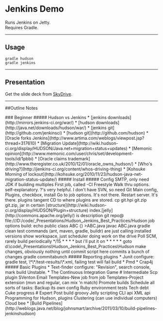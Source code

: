 # Jenkins Demo
Runs Jenkins on Jetty.  
Requires Gradle.  

---
## Usage
    gradle hudson
    gradle jenkins

---
## Presentation
Get the slide deck from [SkyDrive](http://cid-adc7888fd558a4e8.office.live.com/self.aspx/.Public/Presentations/).

---
##Outline Notes
<base target="_blank">
### Beginner
##### Hudson vs Jenkins
   * [jenkins downloads](http://mirrors.jenkins-ci.org/war/)
   * [hudson downloads](http://java.net/downloads/hudson/war/)
   * [jenkins git](http://github.com/jenkinsci)
   * [hudson git](http://github.com/hudson)  
   * [Oracle forks Jenkins](http://www.artima.com/weblogs/viewpost.jsp?thread=317610)
   * [Migration Update](http://wiki.hudson-ci.org/display/HUDSON/Java.net+migration+status+updates)
   * [Memonic opinion](http://www.memonic.com/user/chris/set/development-tools/id/1pbbi)
   * [Oracle claims trademark](http://www.theregister.co.uk/2010/12/01/oracle_owns_hudson/)
   * [Who's driving?](http://jenkins-ci.org/content/whos-driving-thing)
   * [Kohsuke Morning of lockout](http://kohsuke.org/2010/11/23/hudson-java-net-migration-status-update/)
##### Install
##### Config
        SMTP, only need JDK if building multiples
        First job, called -CI
        Freestyle
        Walk thru options. self-explanatory. ?'s very helpful.
        I don't have SVN, so need Git
        Main config, Plugins, checkbox, install
        Go to job options. It's not there.
        Restart server. It's there.
        plugins tangent   
            CD to where plugins are stored.
            cp git.hpi git.zip
            git.zip, jar in certain [structure](http://wiki.hudson-ci.org/display/HUDSON/Plugin+structure)
            index.[jelly](http://commons.apache.org/jelly/) is description
        git repo@  file:///D:/code/_Presentations/Hudson_Jenkins_Best_Practices/Hudson
        job options build:
            echo public class ABC {} >ABC.java 
            javac ABC.java 
            gradle clean test
        commands (ant, maven, gradle, buildr) are just calling installed versions
        show workspace, just scheduler doing work on the drive
        Poll SCM, rarely build periodically
            */15 * * * *
        but i'll put it on
            * * * * *
        goto d:\code\_Presentations\Hudson_Jenkins_Best_Practices\Hudson
        make changes, obviously nothing until commit
        script here commits a bunch of changes
        gradle commitabunch
##### Reporting plugins
  * Junit     configure:  gradle test, \*\*/test-results/\*.xml,  failing test will fail build
  * Pmd
  * Crap4j
##### Basic Plugins
  * Text-finder   configure: "Revision", search console, mark build Unstable.
  * The Continuous Integration Game
# Intermediate
  Scp plugin
  SVenton
  Email
  Templates-New job from job
  Templates-Project extension (mvn and regular, can mix 'n match)
  Promote builds
  Schedule all sorts of tasks:
   Backup its own config
   Ruby environment tests
   Tech debt
   Cuke progress
# Expert
  Post build groovy
  Jelly scripting
  CLI api
  XML api
  Programming for Hudson, plugins
  Clustering (can use individual computers)
  Cloud bee
  * [Build Pipelines](http://weblogs.java.net/blog/johnsmart/archive/2011/03/10/build-pipelines-jenkinshudson)